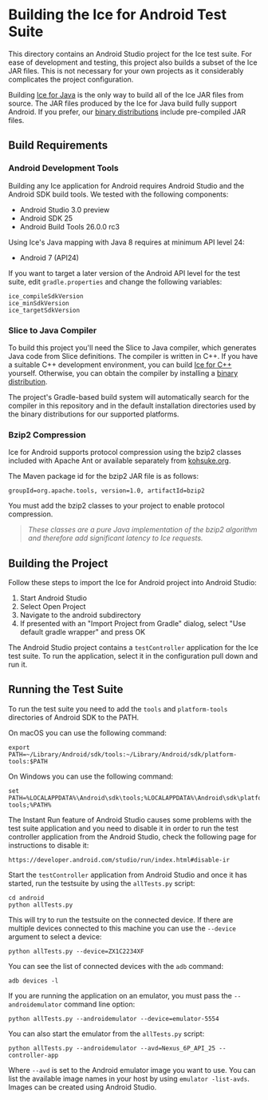 # Building the Ice for Android Test Suite

This directory contains an Android Studio project for the Ice test suite. For
ease of development and testing, this project also builds a subset of the Ice
JAR files. This is not necessary for your own projects as it considerably
complicates the project configuration.

Building [Ice for Java](../BuildInstructions.md) is the only way to build
all of the Ice JAR files from source. The JAR files produced by the Ice for Java
build fully support Android. If you prefer, our [binary distributions][1]
include pre-compiled JAR files.

## Build Requirements

### Android Development Tools

Building any Ice application for Android requires Android Studio and the Android
SDK build tools. We tested with the following components:

- Android Studio 3.0 preview
- Android SDK 25
- Android Build Tools 26.0.0 rc3

Using Ice's Java mapping with Java 8 requires at minimum API level 24:

- Android 7 (API24)

If you want to target a later version of the Android API level for the test
suite, edit `gradle.properties` and change the following variables:

    ice_compileSdkVersion
    ice_minSdkVersion
    ice_targetSdkVersion

### Slice to Java Compiler

To build this project you'll need the Slice to Java compiler, which generates
Java code from Slice definitions. The compiler is written in C++. If you have
a suitable C++ development environment, you can build [Ice for C++](../../cpp)
yourself. Otherwise, you can obtain the compiler by installing a
[binary distribution][1].

The project's Gradle-based build system will automatically search for the
compiler in this repository and in the default installation directories used
by the binary distributions for our supported platforms.

### Bzip2 Compression

Ice for Android supports protocol compression using the bzip2 classes included
with Apache Ant or available separately from [kohsuke.org]().

The Maven package id for the bzip2 JAR file is as follows:

    groupId=org.apache.tools, version=1.0, artifactId=bzip2

You must add the bzip2 classes to your project to enable protocol compression.

> *These classes are a pure Java implementation of the bzip2 algorithm and
therefore add significant latency to Ice requests.*

## Building the Project

Follow these steps to import the Ice for Android project into Android Studio:

1. Start Android Studio
2. Select Open Project
3. Navigate to the android subdirectory
4. If presented with an "Import Project from Gradle" dialog, select
   "Use default gradle wrapper" and press OK

The Android Studio project contains a `testController` application for the Ice
test suite. To run the application, select it in the configuration pull down and
run it.

## Running the Test Suite

To run the test suite you need to add the `tools` and `platform-tools`
directories of Android SDK to the PATH.

  On macOS you can use the following command:

    export PATH=~/Library/Android/sdk/tools:~/Library/Android/sdk/platform-tools:$PATH

  On Windows you can use the following command:

    set PATH=%LOCALAPPDATA%\Android\sdk\tools;%LOCALAPPDATA%\Android\sdk\platform-tools;%PATH%

The Instant Run feature of Android Studio causes some problems with the test
suite application and you need to disable it in order to run the test controller
application from the Android Studio, check the following page for instructions
to disable it:

    https://developer.android.com/studio/run/index.html#disable-ir

Start the `testController` application from Android Studio and once it has
started, run the testsuite by using the `allTests.py` script:

    cd android
    python allTests.py

This will try to run the testsuite on the connected device. If there are
multiple devices connected to this machine you can use the `--device` argument
to select a device:

    python allTests.py --device=ZX1C2234XF

You can see the list of connected devices with the `adb` command:

    adb devices -l

If you are running the application on an emulator, you must pass the
`--androidemulator` command line option:

    python allTests.py --androidemulator --device=emulator-5554

You can also start the emulator from the `allTests.py` script:

    python allTests.py --androidemulator --avd=Nexus_6P_API_25 --controller-app

Where `--avd` is set to the Android emulator image you want to use. You can list
the available image names in your host by using `emulator -list-avds`. Images
can be created using Android Studio.

[1]: https://zeroc.com/download.html
